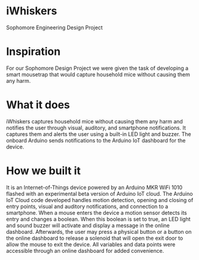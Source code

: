 # iWhiskers
Sophomore Engineering Design Project

# Inspiration
For our Sophomore Design Project we were given the task of developing a smart mousetrap that would capture household mice without causing them any harm.

# What it does
iWhiskers captures household mice without causing them any harm and notifies the user through visual, auditory, and smartphone notifications. It captures them and alerts the user using a built-in LED light and buzzer. The onboard Arduino sends notifications to the Arduino IoT dashboard for the device.

# How we built it
It is an Internet-of-Things device powered by an Arduino MKR WiFi 1010 flashed with an experimental beta version of Arduino IoT cloud. The Arduino IoT Cloud code developed handles motion detection, opening and closing of entry points, visual and auditory notifications, and connection to a smartphone. When a mouse enters the device a motion sensor detects its entry and changes a boolean. When this boolean is set to true, an LED light and sound buzzer will activate and display a message in the online dashboard. Afterwards, the user may press a physical button or a button on the online dashboard to release a solenoid that will open the exit door to allow the mouse to exit the device. All variables and data points were accessible through an online dashboard for added convenience.
